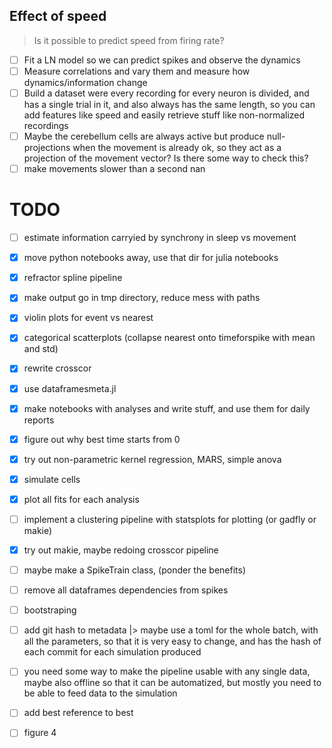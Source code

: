 ## Effect of speed

> Is it possible to predict speed from firing rate?

- [ ] Fit a LN model so we can predict spikes and observe the dynamics
- [ ] Measure correlations and vary them and measure how dynamics/information change
- [ ] Build a dataset were every recording for every neuron is divided, and has a single trial in it, and also always has the same length, so you can add features like speed and easily retrieve stuff like non-normalized recordings
- [ ] Maybe the cerebellum cells are always active but produce null-projections when the movement is already ok, so they act as a projection of the movement vector? Is there some way to check this?
- [ ] make movements slower than a second nan

# TODO

- [ ] estimate information carryied by synchrony in sleep vs movement

- [x] move python notebooks away, use that dir for julia notebooks
- [x] refractor spline pipeline
- [x] make output go in tmp directory, reduce mess with paths
- [x] violin plots for event vs nearest
- [x] categorical scatterplots (collapse nearest onto timeforspike with mean and std)
- [x] rewrite crosscor
- [x] use dataframesmeta.jl
- [x] make notebooks with analyses and write stuff, and use them for daily reports
- [x] figure out why best time starts from 0

- [x] try out non-parametric kernel regression, MARS, simple anova
- [x] simulate cells
- [x] plot all fits for each analysis

- [ ] implement a clustering pipeline with statsplots for plotting (or gadfly or makie)

- [x] try out makie, maybe redoing crosscor pipeline

- [ ] maybe make a SpikeTrain class, (ponder the benefits)
- [ ] remove all dataframes dependencies from spikes

- [ ] bootstraping 

- [ ] add git hash to metadata |> maybe use a toml for the whole batch, with all the parameters, so that it is very easy to change, and has the hash of each commit for each simulation produced
- [ ] you need some way to make the pipeline usable with any single data, maybe also offline so that it can be automatized, but mostly you need to be able to feed data to the simulation

- [ ] add best reference to best
- [ ] figure 4
